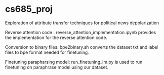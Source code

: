 # cs685_proj
Exploration of attribute transfer techniques for political news depolarization


Reverse attention code :
reverse_attention_implementation.ipynb provides the implementation for the reverse attention code.

Conversion to binary files:
bpe2binary.sh converts the dataset txt and label files to bpe format needed for finetuning.

Finetuning parapharsing model:
run_finetuning_lm.py is used to run finetuning on paraphrase model using our dataset.

